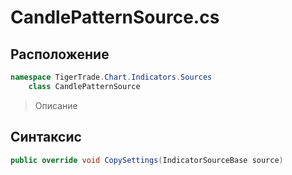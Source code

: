 
# CandlePatternSource.cs
## Расположение
```csharp
namespace TigerTrade.Chart.Indicators.Sources  
    class CandlePatternSource
```

> Описание

## Синтаксис
```csharp
public override void CopySettings(IndicatorSourceBase source)
```
